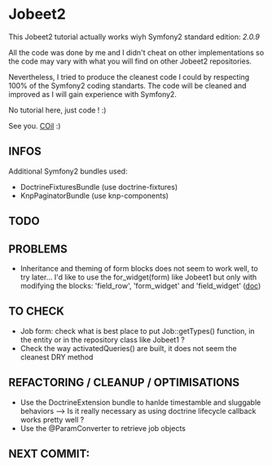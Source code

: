 Jobeet2
=======

This Jobeet2 tutorial actually works wiyh Symfony2 standard edition: *2.0.9*

All the code was done by me and I didn't cheat on other implementations so the code
may vary with what you will find on other Jobeet2 repositories.

Nevertheless, I tried to produce the cleanest code I could by respecting 100%
of the Symfony2 coding standarts. The code will be cleaned and improved as
I will gain experience with Symfony2.

No tutorial here, just code ! :)

See you. [COil](http://www.strangebuzz.com) :)

INFOS
-----

Additional Symfony2 bundles used:

* DoctrineFixturesBundle (use doctrine-fixtures)
* KnpPaginatorBundle (use knp-components)

TODO
----


PROBLEMS
--------

* Inheritance and theming of form blocks does not seem to work well, to try later...
  I'd like to use the for_widget(form) like Jobeet1 but only with modifying the blocks:
  'field_row', 'form_widget' and 'field_widget' ([doc](http://symfony.com/doc/current/cookbook/form/form_customization.html))

TO CHECK
--------

* Job form: check what is best place to put Job::getTypes() function, in the entity
  or in the repository class like Jobeet1 ?
* Check the way activatedQueries() are built, it does not seem the cleanest DRY method

REFACTORING / CLEANUP / OPTIMISATIONS
-------------------------------------

* Use the DoctrineExtension bundle to hanlde timestamble and sluggable behaviors
  --> Is it really necessary as using doctrine lifecycle callback works pretty well ?
* Use the @ParamConverter to retrieve job objects

NEXT COMMIT:
------------